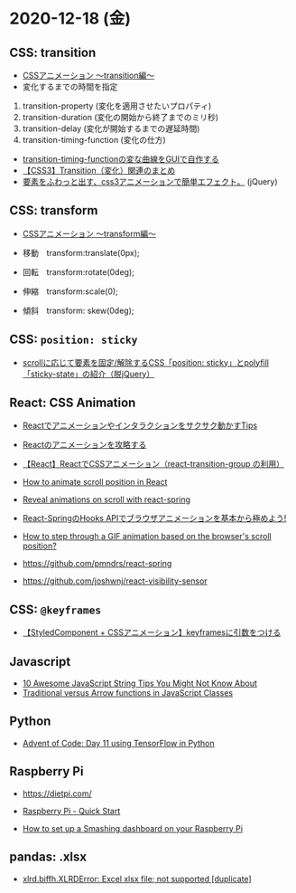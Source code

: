 # 2020-12-18 (金)

## CSS: transition

- [CSSアニメーション 〜transition編〜](https://01wave.jp/post-1308/)
- 変化するまでの時間を指定

1. transition-property  (変化を適用させたいプロパティ)
2. transition-duration  (変化の開始から終了までのミリ秒)
3. transition-delay     (変化が開始するまでの遅延時間)
4. transition-timing-function (変化の仕方)


- [transition-timing-functionの変な曲線をGUIで自作する](https://qiita.com/tsuka-rinorino/items/e5599411453dc2d038a5)
- [【CSS3】Transition（変化）関連のまとめ](https://qiita.com/7968/items/812d6a21fc4dd9ae9c75)
- [要素をふわっと出す、css3アニメーションで簡単エフェクト。](https://littlethings.jp/blog/web/css-effect-scroll) (jQuery)

## CSS: transform

- [CSSアニメーション 〜transform編〜](https://01wave.jp/post-1458/)


- 移動　transform:translate(0px);
- 回転　transform:rotate(0deg);
- 伸縮　transform:scale(0);
- 傾斜　transform: skew(0deg);

## CSS: `position: sticky`

- [scrollに応じて要素を固定/解除するCSS「position: sticky」とpolyfill「sticky-state」の紹介（脱jQuery） ](https://mae.chab.in/archives/59690)

## React: CSS Animation

- [Reactでアニメーションやインタラクションをサクサク動かすTips](https://qiita.com/honmaaax/items/52d9c961d459720ca881)
- [Reactのアニメーションを攻略する](https://qiita.com/nabepon/items/c005a7d4491fd04b453e)
- [【React】ReactでCSSアニメーション（react-transition-group の利用） ](https://serip39.hatenablog.com/entry/2020/10/02/180000)
- [How to animate scroll position in React](https://blog.sethcorker.com/scroll-animation-with-framer-motion)
- [Reveal animations on scroll with react-spring](https://markoskon.com/scroll-reveal-animations-with-react-spring/)
- [React-SpringのHooks APIでブラウザアニメーションを基本から極めよう!](https://qiita.com/uehaj/items/260f188851045cc091ac)
- [How to step through a GIF animation based on the browser's scroll position?](https://stackoverflow.com/questions/59535699/how-to-step-through-a-gif-animation-based-on-the-browsers-scroll-position)

- https://github.com/pmndrs/react-spring
- https://github.com/joshwnj/react-visibility-sensor


## CSS: `@keyframes`

- [【StyledComponent + CSSアニメーション】keyframesに引数をつける](https://qiita.com/sskmy1024y/items/1cc04b0a23c4310453e0)

## Javascript

- [10 Awesome JavaScript String Tips You Might Not Know About](https://dev.to/kais_blog/10-awesome-javascript-string-tips-you-might-not-know-about-4ep2)
- [Traditional versus Arrow functions in JavaScript Classes](https://dev.to/suhanw/traditional-versus-arrow-functions-in-javascript-classes-iil)

## Python

- [Advent of Code: Day 11 using TensorFlow in Python](https://dev.to/meseta/advent-of-code-day-11-using-tensorflow-in-python-166n)

## Raspberry Pi

- https://dietpi.com/

- [Raspberry Pi - Quick Start ](https://dev.to/mattjbones/raspberry-pi-quick-start-1a83)
- [How to set up a Smashing dashboard on your Raspberry Pi](https://dev.to/sweethuman/how-to-set-up-a-smashing-dashboard-on-your-raspberry-pi-2h70)


## pandas: .xlsx

- [xlrd.biffh.XLRDError: Excel xlsx file; not supported [duplicate]](https://stackoverflow.com/questions/65254535/xlrd-biffh-xlrderror-excel-xlsx-file-not-supported)